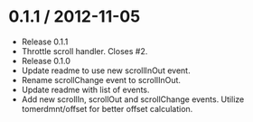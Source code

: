 
0.1.1 / 2012-11-05
==================

  * Release 0.1.1
  * Throttle scroll handler. Closes #2.
  * Release 0.1.0
  * Update readme to use new scrollInOut event.
  * Rename scrollChange event to scrollInOut.
  * Update readme with list of events.
  * Add new scrollIn, scrollOut and scrollChange events. Utilize tomerdmnt/offset for better offset calculation.
